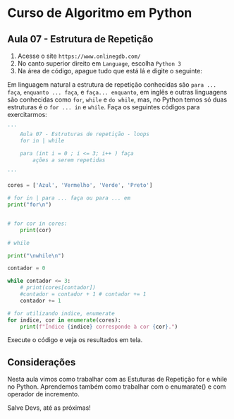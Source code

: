 # Curso de Algoritmo em Python

## Aula 07 - Estrutura de Repetição

1. Acesse o site `https://www.onlinegdb.com/`
2. No canto superior direito em `Language`, escolha `Python 3`
3. Na área de código, apague tudo que está lá e digite o seguinte:

Em linguagem natural a estrutura de repetição conhecidas são `para ... faça`, `enquanto ... faça`, e `faça... enquanto`, em inglês e outras linguagens são conhecidas como `for`, `while` e `do while`, mas, no Python temos só duas estruturas é o `for ... in` e `while`. Faça os seguintes códigos para exercitarmos:

~~~python
'''
    Aula 07 - Estruturas de repetição - loops   
    for in | while

    para (int i = 0 ; i <= 3; i++ ) faça
        ações a serem repetidas

'''

cores = ['Azul', 'Vermelho', 'Verde', 'Preto']

# for in | para ... faça ou para ... em
print("for\n")


# for cor in cores:
    print(cor)

# while

print("\nwhile\n")

contador = 0

while contador <= 3:
    # print(cores[contador])
    #contador = contador + 1 # contador += 1
    contador += 1

# for utilizando indice, enumerate
for indice, cor in enumerate(cores):
    print(f"Índice {indice} corresponde à cor {cor}.")

~~~

Execute o código e veja os resultados em tela.

## Considerações

Nesta aula vimos como trabalhar com as Estuturas de Repetição for e while no Python. Aprendemos também como trabalhar com o enumarate() e com operador de incremento.

Salve Devs, até as próximas!
